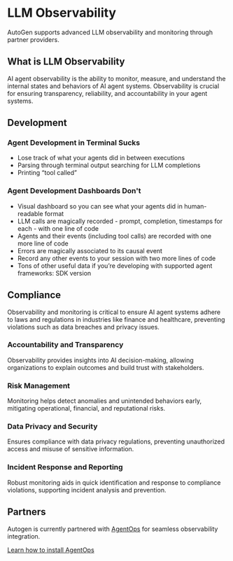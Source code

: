 # LLM Observability

AutoGen supports advanced LLM observability and monitoring through partner providers.

## What is LLM Observability
AI agent observability is the ability to monitor, measure, and understand the internal states and behaviors of AI agent systems. 
Observability is crucial for ensuring transparency, reliability, and accountability in your agent systems.


## Development

### Agent Development in Terminal Sucks
- Lose track of what your agents did in between executions
- Parsing through terminal output searching for LLM completions
- Printing “tool called”

### Agent Development Dashboards Don't
- Visual dashboard so you can see what your agents did in human-readable format
- LLM calls are magically recorded - prompt, completion, timestamps for each - with one line of code
- Agents and their events (including tool calls) are recorded with one more line of code
- Errors are magically associated to its causal event
- Record any other events to your session with two more lines of code
- Tons of other useful data if you’re developing with supported agent frameworks: SDK version

## Compliance

Observability and monitoring is critical to ensure AI agent systems adhere to laws and regulations in industries like finance and healthcare, preventing violations such as data breaches and privacy issues.

### Accountability and Transparency
Observability provides insights into AI decision-making, allowing organizations to explain outcomes and build trust with stakeholders.

### Risk Management
Monitoring helps detect anomalies and unintended behaviors early, mitigating operational, financial, and reputational risks.

### Data Privacy and Security
Ensures compliance with data privacy regulations, preventing unauthorized access and misuse of sensitive information.

### Incident Response and Reporting
Robust monitoring aids in quick identification and response to compliance violations, supporting incident analysis and prevention.

## Partners
Autogen is currently partnered with [AgentOps](https://agentops.ai) for seamless observability integration.

[Learn how to install AgentOps](/notebook/agentchat_agentops)